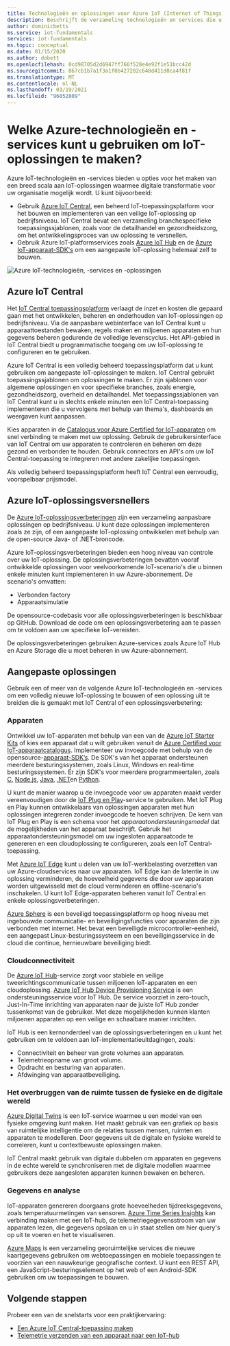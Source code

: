 ```yaml
---
title: Technologieën en oplossingen voor Azure IoT (Internet of Things)
description: Beschrijft de verzameling technologieën en services die u kunt gebruiken om een Azure IoT-oplossing te bouwen.
author: dominicbetts
ms.service: iot-fundamentals
services: iot-fundamentals
ms.topic: conceptual
ms.date: 01/15/2020
ms.author: dobett
ms.openlocfilehash: 0cd98705d2d6947ff766f528e4e92f1e51bcc42d
ms.sourcegitcommit: 867cb1b7a1f3a1f0b427282c648d411d0ca4f81f
ms.translationtype: MT
ms.contentlocale: nl-NL
ms.lasthandoff: 03/19/2021
ms.locfileid: "96852809"
---
```

# <a name="what-azure-technologies-and-services-can-you-use-to-create-iot-solutions"></a>Welke Azure-technologieën en -services kunt u gebruiken om IoT-oplossingen te maken?

Azure IoT-technologieën en -services bieden u opties voor het maken van een breed scala aan IoT-oplossingen waarmee digitale transformatie voor uw organisatie mogelijk wordt. U kunt bijvoorbeeld:

* Gebruik [Azure IoT Central](https://apps.azureiotcentral.com), een beheerd IoT-toepassingsplatform voor het bouwen en implementeren van een veilige IoT-oplossing op bedrijfsniveau. IoT Central bevat een verzameling branchespecifieke toepassingssjablonen, zoals voor de detailhandel en gezondheidszorg, om het ontwikkelingsproces van uw oplossing te versnellen.
* Gebruik Azure IoT-platformservices zoals [Azure IoT Hub](../iot-hub/about-iot-hub.md) en de [Azure IoT-apparaat-SDK's](../iot-hub/iot-hub-devguide-sdks.md) om een aangepaste IoT-oplossing helemaal zelf te bouwen.

![Azure IoT-technologieën, -services en -oplossingen](./media/iot-services-and-technologies/iot-technologies-services.png)

## <a name="azure-iot-central"></a>Azure IoT Central

Het [IoT Central toepassingsplatform](https://apps.azureiotcentral.com) verlaagt de inzet en kosten die gepaard gaan met het ontwikkelen, beheren en onderhouden van IoT-oplossingen op bedrijfsniveau. Via de aanpasbare webinterface van IoT Central kunt u apparaattoestanden bewaken, regels maken en miljoenen apparaten en hun gegevens beheren gedurende de volledige levenscyclus. Het API-gebied in IoT Central biedt u programmatische toegang om uw IoT-oplossing te configureren en te gebruiken.

Azure IoT Central is een volledig beheerd toepassingsplatform dat u kunt gebruiken om aangepaste IoT-oplossingen te maken. IoT Central gebruikt toepassingssjablonen om oplossingen te maken. Er zijn sjablonen voor algemene oplossingen en voor specifieke branches, zoals energie, gezondheidszorg, overheid en detailhandel. Met toepassingssjablonen van IoT Central kunt u in slechts enkele minuten een IoT Central-toepassing implementeren die u vervolgens met behulp van thema's, dashboards en weergaven kunt aanpassen.

Kies apparaten in de [Catalogus voor Azure Certified for IoT-apparaten](https://catalog.azureiotsolutions.com) om snel verbinding te maken met uw oplossing. Gebruik de gebruikersinterface van IoT Central om uw apparaten te controleren en beheren om deze gezond en verbonden te houden. Gebruik connectors en API's om uw IoT Central-toepassing te integreren met andere zakelijke toepassingen.

Als volledig beheerd toepassingsplatform heeft IoT Central een eenvoudig, voorspelbaar prijsmodel.

## <a name="azure-iot-solution-accelerators"></a>Azure IoT-oplossingsversnellers

De [Azure IoT-oplossingsverbeteringen](https://www.azureiotsolutions.com) zijn een verzameling aanpasbare oplossingen op bedrijfsniveau. U kunt deze oplossingen implementeren zoals ze zijn, of een aangepaste IoT-oplossing ontwikkelen met behulp van de open-source Java- of .NET-broncode.

Azure IoT-oplossingsverbeteringen bieden een hoog niveau van controle over uw IoT-oplossing. De oplossingsverbeteringen bevatten vooraf ontwikkelde oplossingen voor veelvoorkomende IoT-scenario's die u binnen enkele minuten kunt implementeren in uw Azure-abonnement. De scenario's omvatten:

* Verbonden factory
* Apparaatsimulatie

De opensource-codebasis voor alle oplossingsverbeteringen is beschikbaar op GitHub. Download de code om een oplossingsverbetering aan te passen om te voldoen aan uw specifieke IoT-vereisten.

De oplossingsverbeteringen gebruiken Azure-services zoals Azure IoT Hub en Azure Storage die u moet beheren in uw Azure-abonnement.

## <a name="custom-solutions"></a>Aangepaste oplossingen

Gebruik een of meer van de volgende Azure IoT-technologieën en -services om een volledig nieuwe IoT-oplossing te bouwen of een oplossing uit te breiden die is gemaakt met IoT Central of een oplossingsverbetering:

### <a name="devices"></a>Apparaten

Ontwikkel uw IoT-apparaten met behulp van een van de [Azure IoT Starter Kits](https://catalog.azureiotsolutions.com/kits) of kies een apparaat dat u wilt gebruiken vanuit de [Azure Certified voor IoT-apparaatcatalogus](https://catalog.azureiotsolutions.com). Implementeer uw invoegcode met behulp van de opensource-[apparaat-SDK’s](../iot-hub/iot-hub-devguide-sdks.md). De SDK's van het apparaat ondersteunen meerdere besturingssystemen, zoals Linux, Windows en real-time besturingssystemen. Er zijn SDK's voor meerdere programmeertalen, zoals [C](https://github.com/Azure/azure-iot-sdk-c), [Node.js](https://github.com/Azure/azure-iot-sdk-node), [Java](https://github.com/Azure/azure-iot-sdk-java), [.NET](https://github.com/Azure/azure-iot-sdk-csharp)en [Python](https://github.com/Azure/azure-iot-sdk-python).

U kunt de manier waarop u de invoegcode voor uw apparaten maakt verder vereenvoudigen door de [IoT Plug en Play](../iot-pnp/overview-iot-plug-and-play.md)-service te gebruiken. Met IoT Plug en Play kunnen ontwikkelaars van oplossingen apparaten met hun oplossingen integreren zonder invoegcode te hoeven schrijven. De kern van IoT Plug en Play is een schema voor het _apparaatondersteuningsmodel_ dat de mogelijkheden van het apparaat beschrijft. Gebruik het apparaatondersteuningsmodel om uw ingesloten apparaatcode te genereren en een cloudoplossing te configureren, zoals een IoT Central-toepassing.

Met [Azure IoT Edge](../iot-edge/about-iot-edge.md) kunt u delen van uw IoT-werkbelasting overzetten van uw Azure-cloudservices naar uw apparaten. IoT Edge kan de latentie in uw oplossing verminderen, de hoeveelheid gegevens die door uw apparaten worden uitgewisseld met de cloud verminderen en offline-scenario's inschakelen. U kunt IoT Edge-apparaten beheren vanuit IoT Central en enkele oplossingsverbeteringen.

[Azure Sphere](/azure-sphere/product-overview/what-is-azure-sphere) is een beveiligd toepassingsplatform op hoog niveau met ingebouwde communicatie- en beveiligingsfuncties voor apparaten die zijn verbonden met internet. Het bevat een beveiligde microcontroller-eenheid, een aangepast Linux-besturingssysteem en een beveiligingsservice in de cloud die continue, hernieuwbare beveiliging biedt.

### <a name="cloud-connectivity"></a>Cloudconnectiviteit

De [Azure IoT Hub](../iot-hub/about-iot-hub.md)-service zorgt voor stabiele en veilige tweerichtingscommunicatie tussen miljoenen IoT-apparaten en een cloudoplossing. [Azure IoT Hub Device Provisioning Service](../iot-dps/about-iot-dps.md) is een ondersteuningsservice voor IoT Hub. De service voorziet in zero-touch, Just-In-Time inrichting van apparaten naar de juiste IoT Hub zonder tussenkomst van de gebruiker. Met deze mogelijkheden kunnen klanten miljoenen apparaten op een veilige en schaalbare manier inrichten.

IoT Hub is een kernonderdeel van de oplossingsverbeteringen en u kunt het gebruiken om te voldoen aan IoT-implementatieuitdagingen, zoals:

* Connectiviteit en beheer van grote volumes aan apparaten.
* Telemetrieopname van groot volume.
* Opdracht en besturing van apparaten.
* Afdwinging van apparaatbeveiliging.

### <a name="bridging-the-gap-between-the-physical-and-digital-worlds"></a>Het overbruggen van de ruimte tussen de fysieke en de digitale wereld

[Azure Digital Twins](../digital-twins/overview.md) is een IoT-service waarmee u een model van een fysieke omgeving kunt maken. Het maakt gebruik van een grafiek op basis van ruimtelijke intelligentie om de relaties tussen mensen, ruimten en apparaten te modelleren. Door gegevens uit de digitale en fysieke wereld te correleren, kunt u contextbewuste oplossingen maken.

IoT Central maakt gebruik van digitale dubbelen om apparaten en gegevens in de echte wereld te synchroniseren met de digitale modellen waarmee gebruikers deze aangesloten apparaten kunnen bewaken en beheren.

### <a name="data-and-analytics"></a>Gegevens en analyse

IoT-apparaten genereren doorgaans grote hoeveelheden tijdreeksgegevens, zoals temperatuurmetingen van sensoren. [Azure Time Series Insights](../time-series-insights/time-series-insights-overview.md) kan verbinding maken met een IoT-hub, de telemetriegegevensstroom van uw apparaten lezen, die gegevens opslaan en u in staat stellen om hier query's op uit te voeren en het te visualiseren.

[Azure Maps](../azure-maps/index.yml) is een verzameling georuimtelijke services die nieuwe kaartgegevens gebruiken om webtoepassingen en mobiele toepassingen te voorzien van een nauwkeurige geografische context. U kunt een REST API, een JavaScript-besturingselement op het web of een Android-SDK gebruiken om uw toepassingen te bouwen.

## <a name="next-steps"></a>Volgende stappen

Probeer een van de snelstarts voor een praktijkervaring:

- [Een Azure IoT Central-toepassing maken](../iot-central/core/quick-deploy-iot-central.md)
- [Telemetrie verzenden van een apparaat naar een IoT-hub](../iot-hub/quickstart-send-telemetry-cli.md)
